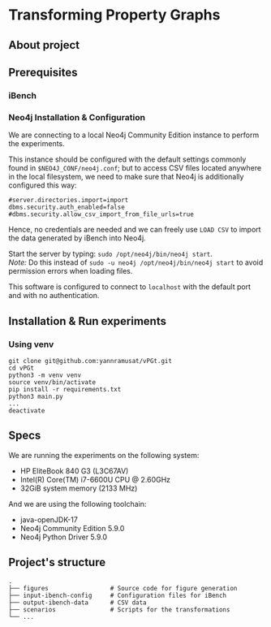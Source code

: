 # Transforming Property Graphs

## About project

## Prerequisites

### iBench

### Neo4j Installation & Configuration

We are connecting to a local Neo4j Community Edition instance to perform the experiments. 

This instance should be configured with the default settings commonly found in `$NEO4J_CONF/neo4j.conf`; 
but to access CSV files located anywhere in the local filesystem, we need to make sure that Neo4j is additionally configured this way:
```
#server.directories.import=import
dbms.security.auth_enabled=false
#dbms.security.allow_csv_import_from_file_urls=true
```

Hence, no credentials are needed and we can freely use `LOAD CSV` to import the data generated by iBench into Neo4j.

Start the server by typing: `sudo /opt/neo4j/bin/neo4j start`.\
*Note:* Do this instead of `sudo -u neo4j /opt/neo4j/bin/neo4j start` to avoid permission errors when loading files.

This software is configured to connect to `localhost` with the default port and with no authentication.

## Installation & Run experiments

### Using venv

```
git clone git@github.com:yannramusat/vPGt.git
cd vPGt
python3 -m venv venv
source venv/bin/activate
pip install -r requirements.txt
python3 main.py
...
deactivate
```

## Specs

We are running the experiments on the following system: 
* HP EliteBook 840 G3 (L3C67AV)
* Intel(R) Core(TM) i7-6600U CPU @ 2.60GHz
* 32GiB system memory (2133 MHz)

And we are using the following toolchain:
* java-openJDK-17
* Neo4j Community Edition 5.9.0
* Neo4j Python Driver 5.9.0

## Project's structure
    .
    ├── figures                 # Source code for figure generation
    ├── input-ibench-config     # Configuration files for iBench
    ├── output-ibench-data      # CSV data
    ├── scenarios               # Scripts for the transformations
    └── ...




